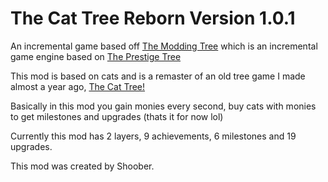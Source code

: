 # The Cat Tree Reborn Version 1.0.1
An incremental game based off [The Modding Tree](https://github.com/Acamaeda/The-Modding-Tree) which is an incremental game engine based on [The Prestige Tree](https://jacorb90.me/Prestige-Tree/)

This mod is based on cats and is a remaster of an old tree game I made almost a year ago, [The Cat Tree!](https://galaxy.click/play/384)

Basically in this mod you gain monies every second, buy cats with monies to get milestones and upgrades (thats it for now lol)

Currently this mod has 2 layers, 9 achievements, 6 milestones and 19 upgrades.

This mod was created by Shoober.